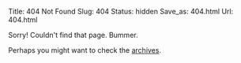 Title: 404 Not Found
Slug: 404
Status: hidden
Save_as: 404.html
Url: 404.html

Sorry! Couldn't find that page. Bummer.

Perhaps you might want to check the [archives](/archives.html).
